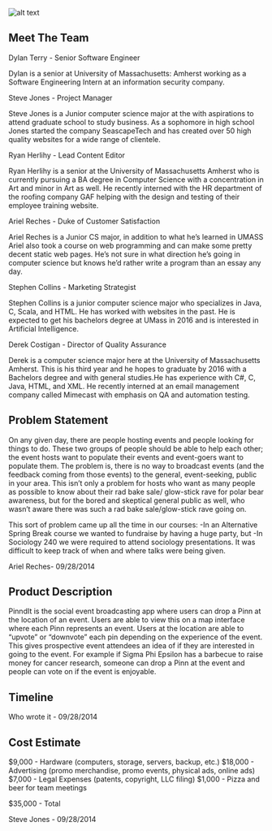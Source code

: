 ![alt text](http://i.imgur.com/3EiNkXk.png?1 "PinndIt")

## Meet The Team

Dylan Terry - Senior Software Engineer

Dylan is a senior at University of Massachusetts: Amherst working as a Software Engineering Intern at an information security company.

Steve Jones - Project Manager

Steve Jones is a Junior computer science major at the with aspirations to attend graduate school to study business. As a sophomore in high school Jones started the company SeascapeTech and has created over 50 high quality websites for a wide range of clientele. 

Ryan Herlihy - Lead Content Editor

Ryan Herlihy is a senior at the University of Massachusetts Amherst who is currently pursuing a BA degree in Computer Science with a concentration in Art and minor in Art as well. He recently interned with the HR department of the roofing company GAF helping with the design and testing of their employee training website.

Ariel Reches - Duke of Customer Satisfaction

Ariel Reches is a Junior CS major, in addition to what he’s learned in UMASS Ariel also took a course on web programming and can make some pretty decent static web pages. He’s not sure in what direction he’s going in computer science but knows he’d rather write a program than an essay any day. 

Stephen Collins - Marketing Strategist

Stephen Collins is a junior computer science major who specializes in Java, C, Scala, and HTML. He has worked with websites in the past. He is expected to get his bachelors degree at UMass in 2016 and is interested in Artificial Intelligence.

Derek Costigan  - Director of Quality Assurance

Derek is a computer science major here at the University of Massachusetts Amherst. This is his third year and he hopes to graduate by 2016 with a Bachelors degree and with general studies.He has experience with C#, C, Java, HTML, and XML. He recently interned at an email management company called Mimecast with emphasis on QA and automation testing. 



## Problem Statement

On any given day, there are people hosting events and people looking for things to do. These two groups of people should be able to help each other; the event hosts want to populate their events and event-goers want to populate them. The problem is, there is no way to broadcast events (and the feedback coming from those events) to the general, event-seeking, public in your area.  This isn’t only a problem for hosts who want as many people as possible to know about their rad bake sale/ glow-stick rave for polar bear awareness, but for the bored and skeptical general public as well, who wasn’t aware there was such a rad bake sale/glow-stick rave going on. 

This sort of problem came up all the time in our courses:
-In an Alternative Spring Break course we wanted to fundraise by having a huge party, but 
-In Sociology 240 we were required to attend sociology presentations. It was difficult to keep track of when and where talks were being given.

Ariel Reches- 09/28/2014


## Product Description

PinndIt is the social event broadcasting app where users can drop a Pinn at the location of an event. Users are able to view this on a map interface where each Pinn represents an event. Users at the location are able to “upvote” or “downvote” each pin depending on the experience of the event. This gives prospective event attendees an idea of if they are interested in going to the event. For example if Sigma Phi Epsilon has a barbecue to raise money for cancer research, someone can drop a Pinn at the event and people can vote on if the event is enjoyable.


## Timeline






Who wrote it - 09/28/2014


## Cost Estimate

$9,000   - Hardware (computers, storage, servers, backup, etc.)
$18,000 - Advertising (promo merchandise, promo events, physical ads, online ads)
$7,000   - Legal Expenses (patents, copyright, LLC filing)
$1,000   - Pizza and beer for team meetings

$35,000 - Total

Steve Jones - 09/28/2014
